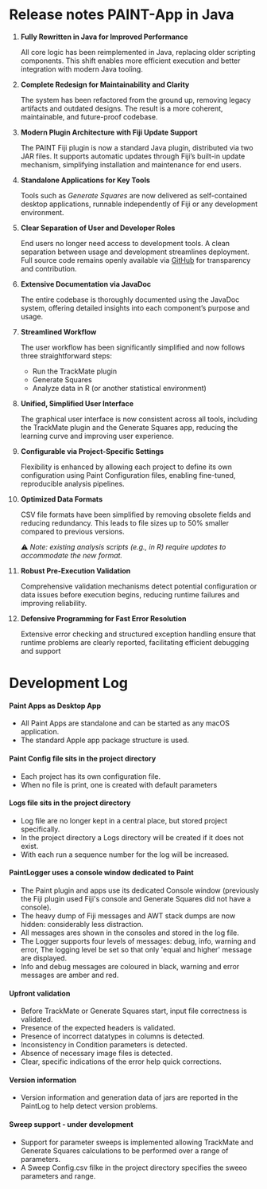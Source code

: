 # Release notes PAINT-App in Java



1. **Fully Rewritten in Java for Improved Performance**

   All core logic has been reimplemented in Java, replacing older scripting components. This shift enables more efficient execution and better integration with modern Java tooling.

2. **Complete Redesign for Maintainability and Clarity**

   The system has been refactored from the ground up, removing legacy artifacts and outdated designs. The result is a more coherent, maintainable, and future-proof codebase.

3. **Modern Plugin Architecture with Fiji Update Support**

   The PAINT Fiji plugin is now a standard Java plugin, distributed via two JAR files. It supports automatic updates through Fiji’s built-in update mechanism, simplifying installation and maintenance for end users.

4. **Standalone Applications for Key Tools**

   Tools such as *Generate Squares* are now delivered as self-contained desktop applications, runnable independently of Fiji or any development environment.

5. **Clear Separation of User and Developer Roles**

   End users no longer need access to development tools. A clean separation between usage and development streamlines deployment. Full source code remains openly available via [GitHub](https://github.com/) for transparency and contribution.

6. **Extensive Documentation via JavaDoc**

   The entire codebase is thoroughly documented using the JavaDoc system, offering detailed insights into each component’s purpose and usage.

7. **Streamlined Workflow**

   The user workflow has been significantly simplified and now follows three straightforward steps:

   - Run the TrackMate plugin
   - Generate Squares
   - Analyze data in R (or another statistical environment)

8. **Unified, Simplified User Interface**

   The graphical user interface is now consistent across all tools, including the TrackMate plugin and the Generate Squares app, reducing the learning curve and improving user experience.

9. **Configurable via Project-Specific Settings**

   Flexibility is enhanced by allowing each project to define its own configuration using Paint Configuration files, enabling fine-tuned, reproducible analysis pipelines.

10. **Optimized Data Formats**

    CSV file formats have been simplified by removing obsolete fields and reducing redundancy. This leads to file sizes up to 50% smaller compared to previous versions.

    ⚠️ *Note: existing analysis scripts (e.g., in R) require updates to accommodate the new format.*

11. **Robust Pre-Execution Validation**

    Comprehensive validation mechanisms detect potential configuration or data issues before execution begins, reducing runtime failures and improving reliability.

12. **Defensive Programming for Fast Error Resolution**

    Extensive error checking and structured exception handling ensure that runtime problems are clearly reported, facilitating efficient debugging and support




#  Development Log



#### Paint Apps as Desktop App

- All Paint Apps are standalone and can be started as any macOS application. 
- The standard Apple app package structure is used.



#### Paint Config file sits in the project directory

- Each project has its own configuration file. 
- When no file is print, one is created with default parameters



#### Logs file sits in the project directory

- Log file are no longer kept in a central place, but stored project specifically.
- In the project directory a Logs directory  will be created if it does not exist.
- With each run a sequence number for the log will be increased. 

 

#### PaintLogger uses a console window dedicated to Paint

- The Paint plugin and apps use its dedicated Console window (previously the Fiji plugin used Fiji's console and Generate Squares did not have a console).
- The heavy dump of Fiji messages and AWT stack dumps are now hidden: considerably less distraction.
- All messages ares shown in the consoles and stored in the log file.
- The Logger supports four levels of messages: debug, info, warning and error, The logging level be set so that only 'equal and higher' message are displayed.
- Info and debug messages are coloured in black, warning and error messages are amber and red. 



#### Upfront validation

- Before TrackMate or Generate Squares start, input file correctness is validated.
- Presence of the expected headers is validated.
- Presence of incorrect datatypes in columns is detected.
- Inconsistency in Condition parameters is detected.
- Absence of necessary image files is detected.
- Clear, specific indications of the error help quick corrections.



#### Version information

- Version information and generation data of jars are reported in the PaintLog to help detect version problems.

  

#### Sweep support - under development

- Support for parameter sweeps is implemented allowing TrackMate and Generate Squares calculations to be performed over a range of parameters.
- A Sweep Config.csv filke in the project directory specifies the sweeo parameters and range.

